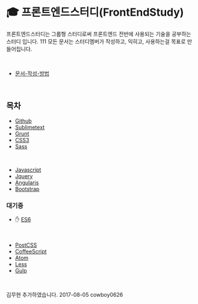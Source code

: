 # :mortar_board: 프론트엔드스터디(FrontEndStudy)

프론트엔드스터디는 그룹형 스터디로써 프론트엔드 전반에 사용되는 기술을 공부하는 스터디 입니다.
111
모든 문서는 스터디멤버가 작성하고, 익히고, 사용하는걸 목표로 만들어집니다.

<br>



* [문서-작성-방법](document/@Rule/문서-작성-방법.md)


<br>


## 목차

* [Github](document/Github/README.md)
* [Sublimetext](document/Sublimetext/README.md)
* [Grunt](document/Grunt/README.md)
* [CSS3](document/CSS3/README.md)
* [Sass](document/Sass/README.md)

<br>

* [Javascript](document/Javascript/README.md)
* [Jquery](document/Jquery/README.md)
* [Angularjs](document/AngularJS/README.md)
* [Bootstrap](document/Bootstrap/README.md)


### 대기중


* :raised_hand: [ES6](document/ES6/README.md)


<br>



* [PostCSS](document/PostCSS/README.md)
* [CoffeeScript](document/CoffeeScript/README.md)
* [Atom](document/Atom/README.md)
* [Less](document/Less/README.md)
* [Gulp](document/Gulp/README.md)

<br>

김무현 추가하였습니다. 2017-08-05
cowboy0626

